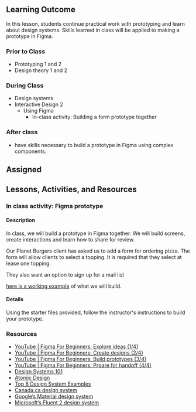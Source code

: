 ## Learning Outcome

In this lesson, students continue practical work with prototyping and learn about design systems. Skills learned in class will be applied to making a prototype in Figma.

### Prior to Class

- Prototyping 1 and 2
- Design theory 1 and 2

### During Class

- Design systems
- Interactive Design 2
  - Using Figma
    - In-class activity: Building a form prototype together

### After class

- have skills necessary to build a prototype in Figma using complex components.

## Assigned

## Lessons, Activities, and Resources

### In class activity: Figma prototype

#### Description

In class, we will build a prototype in Figma together. We will build screens, create interactions and learn how to share for review.

Our Planet Burgers client has asked us to add a form for ordering pizza.
The form will allow clients to select a topping. It is required that they select at lease one topping.

They also want an option to sign up for a mail list

[here is a working example](https://www.figma.com/proto/0WJ909oG4loHtZ2Gb9QjDJ/Planet-diner-order-form?type=design&node-id=12-427&t=3wXH9i63yyelH9u1-1&scaling=scale-down&page-id=1%3A4&starting-point-node-id=12%3A427&mode=design) of what we will build.

#### Details

Using the starter files provided, follow the instructor's instructions to build your prototype.

### Resources

- [YouTube | Figma For Beginners: Explore ideas (1/4)](https://youtu.be/dXQ7IHkTiMM)
- [YouTube | Figma For Beginners: Create designs (2/4)](https://youtu.be/wvFd-z7jSaA)
- [YouTube | Figma For Beginners: Build prototypes (3/4)](https://youtu.be/lTIeZ2ahEkQ)
- [YouTube | Figma For Beginners: Prpare for handoff (4/4)](https://youtu.be/EQ_FL6u8EyM)
- [Design Systems 101](https://www.nngroup.com/articles/design-systems-101/)
- [Atomic Design](https://bradfrost.com/blog/post/atomic-web-design/)
- [Top 8 Design System Examples](https://www.uxpin.com/studio/blog/best-design-system-examples/)
- [Canada.ca design system](https://design.canada.ca/)
- [Google’s Material design system](https://m3.material.io/)
- [Microsoft’s Fluent 2 design system](https://fluent2.microsoft.design/)
